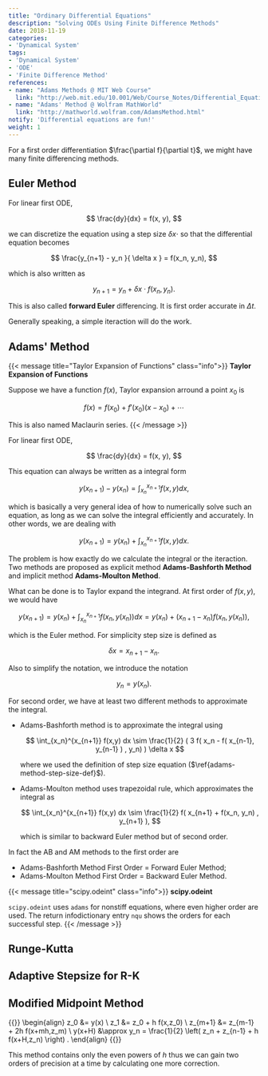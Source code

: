 ```yaml
---
title: "Ordinary Differential Equations"
description: "Solving ODEs Using Finite Difference Methods"
date: 2018-11-19
categories:
- 'Dynamical System'
tags:
- 'Dynamical System'
- 'ODE'
- 'Finite Difference Method'
references:
- name: "Adams Methods @ MIT Web Course"
  link: "http://web.mit.edu/10.001/Web/Course_Notes/Differential_Equations_Notes/node6.html"
- name: "Adams' Method @ Wolfram MathWorld"
  link: "http://mathworld.wolfram.com/AdamsMethod.html"
notify: 'Differential equations are fun!'
weight: 1
---
```


For a first order differentiation $\frac{\partial f}{\partial t}$, we might have many finite differencing methods.


## Euler Method

For linear first ODE,

$$
\frac{dy}{dx} = f(x, y),
$$

we can discretize the equation using a step size $\delta x \cdot$ so that the differential equation becomes

$$
\frac{y_{n+1} - y_n }{ \delta x } = f(x_n, y_n),
$$

which is also written as

$$
y_{n+1} = y_n + \delta x \cdot  f(x_n, y_n).
\label{euler-method-discretized-form-y-n-plus-1}
$$


This is also called **forward Euler** differencing. It is first order accurate in $\Delta t$.

Generally speaking, a simple iteraction will do the work.



## Adams' Method



{{< message title="Taylor Expansion of Functions" class="info">}}
**Taylor Expansion of Functions**

Suppose we have a function $f(x)$, Taylor expansion arround a point $x_0$ is

$$
f(x) = f(x_0) + f'(x_0) (x - x_0) + \cdots
$$

This is also named Maclaurin series.
{{< /message >}}

For linear first ODE,

$$
\frac{dy}{dx} = f(x, y),
$$


This equation can always be written as a integral form

$$
y(x_{n+1}) - y(x_n) = \int_{x_n}^{x_{n+1}} f(x,y) dx,
$$

which is basically a very general idea of how to numerically solve such an equation, as long as we can solve the integral efficiently and accurately. In other words, we are dealing with

$$
y(x_{n+1}) =  y(x_n) + \int_{x_n}^{x_{n+1}} f(x,y) dx.
$$


The problem is how exactly do we calculate the integral or the iteraction. Two methods are proposed as explicit method **Adams-Bashforth Method** and implicit method **Adams-Moulton Method**.


What can be done is to Taylor expand the integrand. At first order of $f(x,y)$, we would have

$$
y(x_{n+1}) = y(x_n) + \int_{x_n}^{x_{n+1}} f(x_{n},y(x_n)) dx =  y(x_n) +(x_{n+1}- x_n) f(x_{n},y(x_n)) ,
$$

which is the Euler method. For simplicity step size is defined as

$$
\begin{equation}
\delta x = x_{n+1}- x_n.
\label{adams-method-step-size-def}
\end{equation}
$$

Also to simplify the notation, we introduce the notation

$$
y_n = y(x_n).
$$


For second order, we have at least two different methods to approximate the integral.


- Adams-Bashforth method is to approximate the integral using

  $$
  \int_{x_n}^{x_{n+1}} f(x,y) dx \sim \frac{1}{2} ( 3 f( x_n - f( x_{n-1}, y_{n-1} ) , y_n) ) \delta x
  $$

  where we used the definition of step size equation ($\ref{adams-method-step-size-def}$).


- Adams-Moulton method uses trapezoidal rule, which approximates the integral as

  $$
  \int_{x_n}^{x_{n+1}} f(x,y) dx \sim \frac{1}{2} f( x_{n+1} + f(x_n, y_n) , y_{n+1} ),
  $$

  which is similar to backward Euler method but of second order.


In fact the AB and AM methods to the first order are

- Adams-Bashforth Method First Order = Forward Euler Method;
- Adams-Moulton Method First Order = Backward Euler Method.


{{< message title="scipy.odeint" class="info">}}
**scipy.odeint**

`scipy.odeint` uses `adams` for nonstiff equations, where even higher order are used. The return infodictionary entry `nqu` shows the orders for each successful step.
{{< /message >}}


## Runge-Kutta

## Adaptive Stepsize for R-K


## Modified Midpoint Method

{{<m>}}
\begin{align}
   z_0 &= y(x) \\
   z_1 &= z_0 + h f(x,z_0) \\
   z_{m+1} &= z_{m-1} + 2h f(x+mh,z_m) \\
   y(x+H) &\approx y_n = \frac{1}{2} \left( z_n + z_{n-1} + h f(x+H,z_n) \right) .
\end{align}
{{</m>}}


This method contains only the even powers of $h$ thus we can gain two orders of precision at a time by calculating one more correction.
